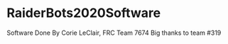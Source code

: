 # RaiderBots2020Software
 Software Done By Corie LeClair, FRC Team 7674 
 Big thanks to team #319
 
